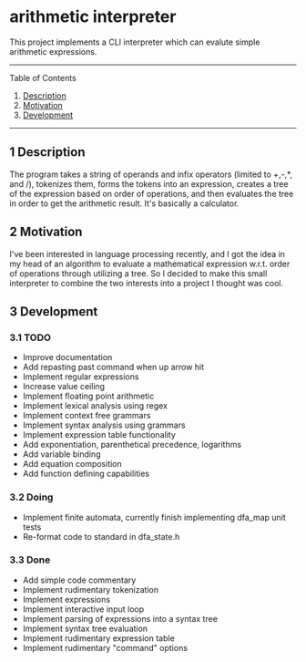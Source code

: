 # arithmetic interpreter

This project implements a CLI interpreter which can evalute simple arithmetic expressions.

---
Table of Contents

1. [Description](#1-description)
1. [Motivation](#2-motivation)
1. [Development](#3-development)
---

## 1 Description

The program takes a string of operands and infix operators (limited to +,-,*, and /), tokenizes them, forms the tokens into an expression, creates a tree of the expression based on order of operations, and then evaluates the tree in order to get the arithmetic result. It's basically a calculator.

## 2 Motivation

I've been interested in language processing recently, and I got the idea in my head of an algorithm to evaluate a mathematical expression w.r.t. order of operations through utilizing a tree. So I decided to make this small interpreter to combine the two interests into a project I thought was cool.

## 3 Development

### 3.1 TODO

* Improve documentation
* Add repasting past command when up arrow hit
* Implement regular expressions
* Increase value ceiling
* Implement floating point arithmetic
* Implement lexical analysis using regex
* Implement context free grammars
* Implement syntax analysis using grammars
* Implement expression table functionality
* Add exponentiation, parenthetical precedence, logarithms
* Add variable binding
* Add equation composition
* Add function defining capabilities

### 3.2 Doing

* Implement finite automata, currently finish implementing dfa_map unit tests
* Re-format code to standard in dfa_state.h

### 3.3 Done

* Add simple code commentary
* Implement rudimentary tokenization
* Implement expressions
* Implement interactive input loop
* Implement parsing of expressions into a syntax tree
* Implement syntax tree evaluation
* Implement rudimentary expression table
* Implement rudimentary "command" options

